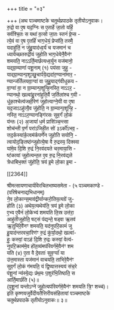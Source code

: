 +++
title = "०३"

+++
(अथ पञ्चमाष्टके चतुर्थप्रपाठके तृतीयोऽनुवाकः।  
रु॒द्रो वा ए॒ष यद॒ग्निः स ए॒तार्हे जा॒तो यर्हि॒  
सर्व॑श्चि॒तः स यथा॑ व॒त्सो जा॒तः स्तनं॑ प्रे॒प्स -  
त्ये॒वं वा ए॒ष ए॒तर्हि॑ भाग॒धेयं॒ प्रेप्स॑ति॒ तस्मै॒  
यदाहु॑तिं॒ न जु॑हु॒याद॑ध्व॒र्य॑ च यजमानं च  
ध्यायेच्छतरुद्रीयं जुहोति भाग॒धेयेनै॒वैन॑ꣳ  
शमयति॒ नाऽऽर्ति॒मार्छत्यध्व॒र्युन यज॑मानो॒  
यद्ग्रा॒म्याणां॑ पशू॒नाम् (१) पय॑सा जुहु -  
याद्ग्रा॒म्यान्प॒शूञ्छु॒चार्प॑ये॒द्यदा॑र॒ण्याना॑मार॒ -  
ण्यान्ज॑र्तिलयवा॒ग्वा॑ वा जुहु॒याद्ग॑वीधुकय -  
वा॒ग्वा॑ वा॒ न ग्रा॒म्यान्प॒शून्हि॒नस्ति॒ नाऽऽर॒ -  
ण्यानथो॒ खल्वा॑हु॒रना॑हुति॒र्वै ज॒र्तिला॑श्च ग॒वी -  
धु॑का॒श्चेत्य॑जक्षी॒रेण॑ जुहोत्याग्ने॒यी वा ए॒षा  
यद॒जाऽऽहु॑त्यै॒व जु॑होति॒ न ग्रा॒म्यान्प॒शून्हि॒ -  
नस्ति॒ नाऽऽर॒ण्यानङ्गि॑रसः सुव॒र्गं लो॒कं  
य॑न्तः (२) अ॒जायां॑ ध॒र्म प्रासि॑ञ्च॒न्त्सा  
शोच॑न्ती प॒र्णं परा॑ऽजिही॒त सो॑ ३ऽर्को॑ऽभव॒ -  
त्तद॒र्कस्या॑र्क॒त्वम॑र्कपर्णे॑न जुहोति सयोनि॒ -  
त्वायोद॒ङ्तिष्ठ॑न्जुहोत्ये॒षा वै रु॒द्रस्य॒ दिक्स्वा  
या॑मे॒व दि॒शि रु॒द्रं नि॒रव॑दयते चर॒माया॒सि -  
ष्ट॑कायां जुहोत्यन्त॒त ए॒व रु॒द्र नि॒रव॑द्यते  
त्रेधाबिभ॒क्तं जु॑होति॒ त्रय॑ इ॒मे लो॒का इ॒मा -

[[2364]]

श्रीमत्सायणाचार्यविरचितभाष्यसमेता - (५ पञ्चमकाण्डे -  
(परिषेचनाद्यभिधानम्)  
ने॒व लो॒कान्स॒माव॑द्वीर्यान्करो॒तिय॒त्यग्रे॑ जु-  
होति (३) अथेय॒त्यथेय॑ति॒ त्रय॑ इ॒मे लो॒का  
ए॒भ्य ए॒वैनं॑ लो॒केभ्य॑ शमयति ति॒स्र उत्त॑रा॒  
आहु॑तीजुहोति॒ षट्सं प॑द्यन्ते॒ षड्वा ऋ॒तव॑  
ऋ॒तुभि॑रे॒वै॑नꣳ शमयति॒ यद॑नुपरि॒कामं॑ जु  
हु॒याद॑न्तरवचा॒रिण॑ꣳ रु॒द्रं कु॑र्या॒दथो॒ खल्वा॑-  
हुः॒ कस्यां॒ वाऽह॑ दि॒शि रु॒द्रः कस्यां॒ वेत्य॑-  
नुपरि॒क्राम॑मे॒व हो॑त॒व्य॑मप॑रिवर्गमे॒वैन॑ꣳ शम  
यति (४) ए॒ता वै दे॒वताः॑ सुव॒र्ग्या॑ या  
उ॑त्त॒मास्ता यज॑मानं वाचयति॒ ताभिरे॒वैन॑ꣳ  
सुव॒र्गं लो॒कं ग॑मयति॒ यं द्वि॒ष्यात्तस्यय॑ संच॒रे  
प॑शू॒नां न्य॑स्ये॒द्यः प्र॑थ॒मः प॒शुर॑भि॒तिष्ठति॒ स  
आर्ति॒मार्छ॑ति (५)॥  
(प॒शू॒नां यन्तोऽग्ने॑ जुहो॒त्यप॑रिवर्गमे॒वैन॑ꣳ शमयति त्रि॒ꣳ शच्च॑)।  
इति कृष्णयजुर्वेदीयतैत्तिरीयसंहितायां पञ्चमाष्टके  
चतुर्थप्रपाठके तृतीयोऽनुवाकः॥ ३॥  
